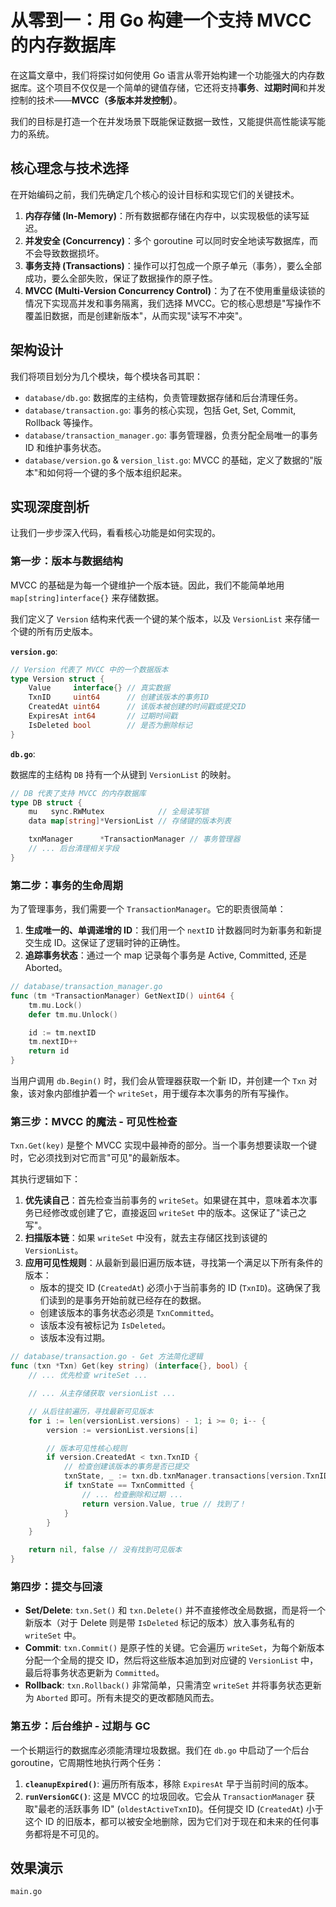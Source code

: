 # 从零到一：用 Go 构建一个支持 MVCC 的内存数据库

在这篇文章中，我们将探讨如何使用 Go 语言从零开始构建一个功能强大的内存数据库。这个项目不仅仅是一个简单的键值存储，它还将支持**事务**、**过期时间**和并发控制的技术——**MVCC（多版本并发控制）**。

我们的目标是打造一个在并发场景下既能保证数据一致性，又能提供高性能读写能力的系统。

## 核心理念与技术选择

在开始编码之前，我们先确定几个核心的设计目标和实现它们的关键技术。

1.  **内存存储 (In-Memory)**：所有数据都存储在内存中，以实现极低的读写延迟。
2.  **并发安全 (Concurrency)**：多个 goroutine 可以同时安全地读写数据库，而不会导致数据损坏。
3.  **事务支持 (Transactions)**：操作可以打包成一个原子单元（事务），要么全部成功，要么全部失败，保证了数据操作的原子性。
4.  **MVCC (Multi-Version Concurrency Control)**：为了在不使用重量级读锁的情况下实现高并发和事务隔离，我们选择 MVCC。它的核心思想是"写操作不覆盖旧数据，而是创建新版本"，从而实现"读写不冲突"。

## 架构设计

我们将项目划分为几个模块，每个模块各司其职：

* `database/db.go`: 数据库的主结构，负责管理数据存储和后台清理任务。
* `database/transaction.go`: 事务的核心实现，包括 Get, Set, Commit, Rollback 等操作。
* `database/transaction_manager.go`: 事务管理器，负责分配全局唯一的事务 ID 和维护事务状态。
* `database/version.go` & `version_list.go`: MVCC 的基础，定义了数据的"版本"和如何将一个键的多个版本组织起来。

## 实现深度剖析

让我们一步步深入代码，看看核心功能是如何实现的。

### 第一步：版本与数据结构

MVCC 的基础是为每一个键维护一个版本链。因此，我们不能简单地用 `map[string]interface{}` 来存储数据。

我们定义了 `Version` 结构来代表一个键的某个版本，以及 `VersionList` 来存储一个键的所有历史版本。

**`version.go`**:
```go
// Version 代表了 MVCC 中的一个数据版本
type Version struct {
	Value     interface{} // 真实数据
	TxnID     uint64      // 创建该版本的事务ID
	CreatedAt uint64      // 该版本被创建的时间戳或提交ID
	ExpiresAt int64       // 过期时间戳
	IsDeleted bool        // 是否为删除标记
}
```

**`db.go`**:

数据库的主结构 `DB` 持有一个从键到 `VersionList` 的映射。

```go
// DB 代表了支持 MVCC 的内存数据库
type DB struct {
	mu   sync.RWMutex            // 全局读写锁
	data map[string]*VersionList // 存储键的版本列表

	txnManager      *TransactionManager // 事务管理器
	// ... 后台清理相关字段
}
```

### 第二步：事务的生命周期

为了管理事务，我们需要一个 `TransactionManager`。它的职责很简单：

1. **生成唯一的、单调递增的 ID**：我们用一个 `nextID` 计数器同时为新事务和新提交生成 ID。这保证了逻辑时钟的正确性。
2. **追踪事务状态**：通过一个 map 记录每个事务是 Active, Committed, 还是 Aborted。

```go
// database/transaction_manager.go
func (tm *TransactionManager) GetNextID() uint64 {
	tm.mu.Lock()
	defer tm.mu.Unlock()

	id := tm.nextID
	tm.nextID++
	return id
}
```

当用户调用 `db.Begin()` 时，我们会从管理器获取一个新 ID，并创建一个 `Txn` 对象，该对象内部维护着一个 `writeSet`，用于缓存本次事务的所有写操作。

### 第三步：MVCC 的魔法 - 可见性检查

`Txn.Get(key)` 是整个 MVCC 实现中最神奇的部分。当一个事务想要读取一个键时，它必须找到对它而言"可见"的最新版本。

其执行逻辑如下：

1. **优先读自己**：首先检查当前事务的 `writeSet`。如果键在其中，意味着本次事务已经修改或创建了它，直接返回 `writeSet` 中的版本。这保证了"读己之写"。
2. **扫描版本链**：如果 `writeSet` 中没有，就去主存储区找到该键的 `VersionList`。
3. **应用可见性规则**：从最新到最旧遍历版本链，寻找第一个满足以下所有条件的版本：
   - 版本的提交 ID (`CreatedAt`) 必须小于当前事务的 ID (`TxnID`)。这确保了我们读到的是事务开始前就已经存在的数据。
   - 创建该版本的事务状态必须是 `TxnCommitted`。
   - 该版本没有被标记为 `IsDeleted`。
   - 该版本没有过期。

```go
// database/transaction.go - Get 方法简化逻辑
func (txn *Txn) Get(key string) (interface{}, bool) {
	// ... 优先检查 writeSet ...

	// ... 从主存储获取 versionList ...

	// 从后往前遍历，寻找最新可见版本
	for i := len(versionList.versions) - 1; i >= 0; i-- {
		version := versionList.versions[i]

		// 版本可见性核心规则
		if version.CreatedAt < txn.TxnID {
			// 检查创建该版本的事务是否已提交
			txnState, _ := txn.db.txnManager.transactions[version.TxnID]
			if txnState == TxnCommitted {
				// ... 检查删除和过期 ...
				return version.Value, true // 找到了！
			}
		}
	}

	return nil, false // 没有找到可见版本
}
```

### 第四步：提交与回滚

- **Set/Delete**: `txn.Set()` 和 `txn.Delete()` 并不直接修改全局数据，而是将一个新版本（对于 Delete 则是带 `IsDeleted` 标记的版本）放入事务私有的 `writeSet` 中。
- **Commit**: `txn.Commit()` 是原子性的关键。它会遍历 `writeSet`，为每个新版本分配一个全局的提交 ID，然后将这些版本追加到对应键的 `VersionList` 中，最后将事务状态更新为 `Committed`。
- **Rollback**: `txn.Rollback()` 非常简单，只需清空 `writeSet` 并将事务状态更新为 `Aborted` 即可。所有未提交的更改都随风而去。

### 第五步：后台维护 - 过期与 GC

一个长期运行的数据库必须能清理垃圾数据。我们在 `db.go` 中启动了一个后台 goroutine，它周期性地执行两个任务：

1. **`cleanupExpired()`**: 遍历所有版本，移除 `ExpiresAt` 早于当前时间的版本。
2. **`runVersionGC()`**: 这是 MVCC 的垃圾回收。它会从 `TransactionManager` 获取"最老的活跃事务 ID" (`oldestActiveTxnID`)。任何提交 ID (`CreatedAt`) 小于这个 ID 的旧版本，都可以被安全地删除，因为它们对于现在和未来的任何事务都将是不可见的。

## 效果演示

`main.go`